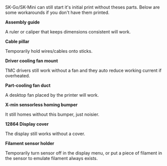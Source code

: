 SK-Go/SK-Mini can still start it's initial print without theses parts. Below are some workarounds if you don't have them printed.

**Assembly guide**

A ruler or caliper that keeps dimensions consistent will work.

**Cable pillar**

Temporarily hold wires/cables onto sticks.

**Driver cooling fan mount**

TMC drivers still work without a fan and they auto reduce working current if overheated.

**Part-cooling fan duct**

A desktop fan placed by the printer will work.

**X-min sensorless homing bumper**

It still homes without this bumper, just noisier.

**12864 Display cover**

The display still works without a cover.

**Filament sensor holder**

Temporarily turn sensor off in the display menu, or put a piece of filament in the sensor to emulate filament always exists.
